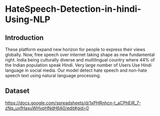 # HateSpeech-Detection-in-hindi-Using-NLP

## Introduction

These platform expand new horizon for people to express their views globally. Now, free speech over internet taking shape as new fundamental right.
India being culturally diverse and multilingual country where 44% of the Indian population speak Hindi. Very large number of Users Use Hindi language in social media.
Our model detect hate speech and non-hate speech text using natural language processing.

## Dataset
https://docs.google.com/spreadsheets/d/1xPHRnhcn-t_aCPhEiR_7-zNq_uxfHaxuWHvpHNdH6A0/edit#gid=0
